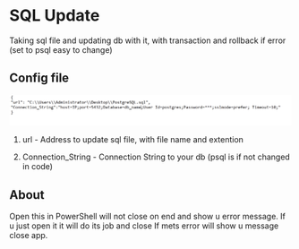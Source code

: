 # SQL Update
 Taking sql file and updating db with it, with transaction and rollback if error (set to psql easy to change)
 
 ## Config file
 
 ![Screenshot](img/config.png) 

1. url - Address to update sql file, with file name and extention

2. Connection_String - Connection String to your db (psql is if not changed in code)

## About 

Open this in PowerShell will not close on end and show u error message.
If u just open it it will do its job and close If mets error will show u message close app.
